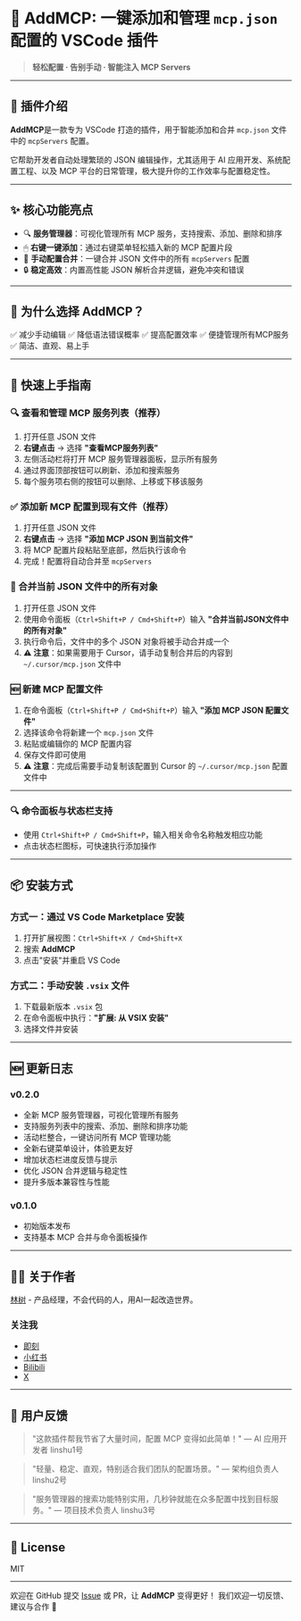 # 🚀 AddMCP: 一键添加和管理 `mcp.json` 配置的 VSCode 插件

> **轻松配置 · 告别手动 · 智能注入 MCP Servers**

---

## 🧩 插件介绍

**AddMCP**是一款专为 VSCode 打造的插件，用于智能添加和合并 `mcp.json` 文件中的 `mcpServers` 配置。

它帮助开发者自动处理繁琐的 JSON 编辑操作，尤其适用于 AI 应用开发、系统配置工程、以及 MCP 平台的日常管理，极大提升你的工作效率与配置稳定性。

---

## ✨ 核心功能亮点

* 🔍 **服务管理器**：可视化管理所有 MCP 服务，支持搜索、添加、删除和排序
* 🖱 **右键一键添加**：通过右键菜单轻松插入新的 MCP 配置片段
* 🔄 **手动配置合并**：一键合并 JSON 文件中的所有 `mcpServers` 配置
* 🔒 **稳定高效**：内置高性能 JSON 解析合并逻辑，避免冲突和错误

---

## 🌟 为什么选择 AddMCP？

✅ 减少手动编辑
✅ 降低语法错误概率
✅ 提高配置效率
✅ 便捷管理所有MCP服务
✅ 简洁、直观、易上手

---

## 🚀 快速上手指南

### 🔍 查看和管理 MCP 服务列表（推荐）

1. 打开任意 JSON 文件
2. **右键点击** → 选择 **"查看MCP服务列表"**
3. 左侧活动栏将打开 MCP 服务管理器面板，显示所有服务
4. 通过界面顶部按钮可以刷新、添加和搜索服务
5. 每个服务项右侧的按钮可以删除、上移或下移该服务

### ✅ 添加新 MCP 配置到现有文件（推荐）

1. 打开任意 JSON 文件
2. **右键点击** → 选择 **"添加 MCP JSON 到当前文件"**
3. 将 MCP 配置片段粘贴至底部，然后执行该命令
4. 完成！配置将自动合并至 `mcpServers`

### 📄 合并当前 JSON 文件中的所有对象

1. 打开任意 JSON 文件
2. 使用命令面板（`Ctrl+Shift+P / Cmd+Shift+P`）输入 **"合并当前JSON文件中的所有对象"**
3. 执行命令后，文件中的多个 JSON 对象将被手动合并成一个
4. **⚠️ 注意**：如果需要用于 Cursor，请手动复制合并后的内容到 `~/.cursor/mcp.json` 文件中

### 🆕 新建 MCP 配置文件

1. 在命令面板（`Ctrl+Shift+P / Cmd+Shift+P`）输入 **"添加 MCP JSON 配置文件"**
2. 选择该命令将新建一个 `mcp.json` 文件
3. 粘贴或编辑你的 MCP 配置内容
4. 保存文件即可使用
5. **⚠️ 注意**：完成后需要手动复制该配置到 Cursor 的 `~/.cursor/mcp.json` 配置文件中

---

### 🔍 命令面板与状态栏支持

* 使用 `Ctrl+Shift+P / Cmd+Shift+P`，输入相关命令名称触发相应功能
* 点击状态栏图标，可快速执行添加操作

---

## 📦 安装方式

### 方式一：通过 VS Code Marketplace 安装

1. 打开扩展视图：`Ctrl+Shift+X / Cmd+Shift+X`
2. 搜索 **AddMCP**
3. 点击"安装"并重启 VS Code

### 方式二：手动安装 `.vsix` 文件

1. 下载最新版本 `.vsix` 包
2. 在命令面板中执行：**"扩展: 从 VSIX 安装"**
3. 选择文件并安装

---

## 🆕 更新日志

### v0.2.0

* 全新 MCP 服务管理器，可视化管理所有服务
* 支持服务列表中的搜索、添加、删除和排序功能
* 活动栏整合，一键访问所有 MCP 管理功能
* 全新右键菜单设计，体验更友好
* 增加状态栏进度反馈与提示
* 优化 JSON 合并逻辑与稳定性
* 提升多版本兼容性与性能

### v0.1.0

* 初始版本发布
* 支持基本 MCP 合并与命令面板操作

---

## 👨‍💻 关于作者

[林树](https://curisaas.com) - 产品经理，不会代码的人，用AI一起改造世界。

### 关注我

- [即刻](https://okjk.co/XuW63o)
- [小红书](https://www.xiaohongshu.com/user/profile/5af7cc7911be10615e417f28?xsec_token=YBOc8l3AMqu08OLy116vgwwRTcwBEXt6y_pjEXDp-qUTw=&xsec_source=app_share&xhsshare=CopyLink&appuid=5af7cc7911be10615e417f28&apptime=1747222418&share_id=f4cdda8c67bd430b81832b255b550d62)
- [Bilibili](https://space.bilibili.com/97184132)
- [X](https://x.com/curisaas)

---

## 💬 用户反馈

> "这款插件帮我节省了大量时间，配置 MCP 变得如此简单！"
> — AI 应用开发者 linshu1号

> "轻量、稳定、直观，特别适合我们团队的配置场景。"
> — 架构组负责人 linshu2号

> "服务管理器的搜索功能特别实用，几秒钟就能在众多配置中找到目标服务。"
> — 项目技术负责人 linshu3号

---

## 📄 License

MIT

---

欢迎在 GitHub 提交 [Issue](#) 或 PR，让 **AddMCP** 变得更好！
我们欢迎一切反馈、建议与合作 🙌

